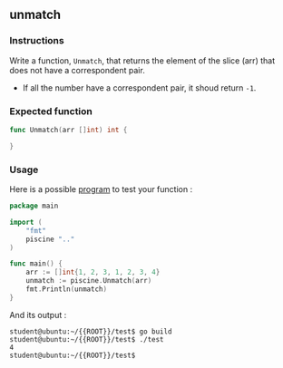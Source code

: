## unmatch

### Instructions

Write a function, `Unmatch`, that returns the element of the slice (arr) that does not have a correspondent pair.

-   If all the number have a correspondent pair, it shoud return `-1`.

### Expected function

```go
func Unmatch(arr []int) int {

}
```

### Usage

Here is a possible [program](TODO-LINK) to test your function :

```go
package main

import (
	"fmt"
	piscine ".."
)

func main() {
	arr := []int{1, 2, 3, 1, 2, 3, 4}
	unmatch := piscine.Unmatch(arr)
	fmt.Println(unmatch)
}
```

And its output :

```console
student@ubuntu:~/{{ROOT}}/test$ go build
student@ubuntu:~/{{ROOT}}/test$ ./test
4
student@ubuntu:~/{{ROOT}}/test$
```

